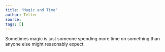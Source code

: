 ```yaml
---
title: "Magic and Time"
author: Teller
source:
tags: []
---
```


Sometimes magic is just someone spending more time on something than anyone else might reasonably expect.
